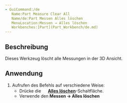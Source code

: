 ```yaml
---
- GuiCommand:/de
   Name:Part Measure Clear All
   Name/de:Part Messen Alles löschen
   MenuLocation:Messen → Alles löschen
   Workbenches:[Part](Part_Workbench/de.md)
---
```


## Beschreibung

Dieses Werkzeug löscht alle Messungen in der 3D Ansicht.

## Anwendung

1.  Aufrufen des Befehls auf verschiedene Weise:
    -   Drücke die **<img src=images/Part_Measure_Clear_All.svg style="width:16px"> [Alles löschen](Part_Measure_Clear_All.md)**-Schaltfläche.
    -   Verwende den **Messen → Alles löschen**








 
